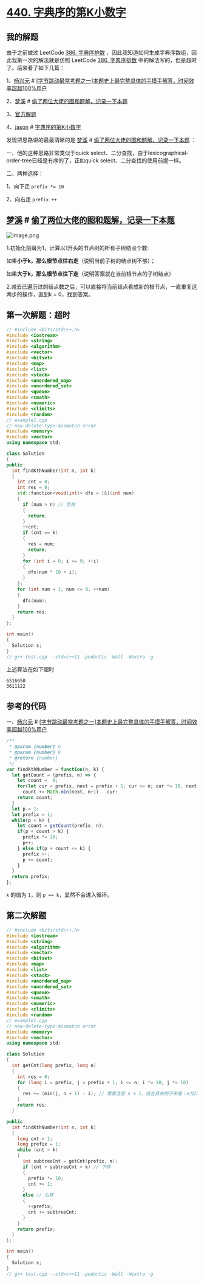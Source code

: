 # [440. 字典序的第K小数字](https://leetcode.cn/problems/k-th-smallest-in-lexicographical-order/)



## 我的解题

由于之前做过 LeetCode [386. 字典序排数](https://leetcode.cn/problems/lexicographical-numbers/) ，因此我知道如何生成字典序数组，因此我第一次的解法就是仿照 LeetCode [386. 字典序排数](https://leetcode.cn/problems/lexicographical-numbers/) 中的解法写的，但是超时了。后来看了如下几篇：

1、[杨兴元](https://leetcode.cn/u/user7056k/) # [[字节跳动最常考题之一]本题史上最完整具体的手摸手解答，时间效率超越100%用户](https://leetcode.cn/problems/k-th-smallest-in-lexicographical-order/solution/ben-ti-shi-shang-zui-wan-zheng-ju-ti-de-shou-mo-sh/)

2、[梦溪](https://leetcode.cn/u/meng_xi/) # [偷了两位大佬的图和题解，记录一下本题](https://leetcode.cn/problems/k-th-smallest-in-lexicographical-order/solution/tou-liao-liang-wei-da-lao-de-tu-he-ti-ji-fs9r/) 

3、[官方解题](https://leetcode.cn/problems/k-th-smallest-in-lexicographical-order/solution/zi-dian-xu-de-di-kxiao-shu-zi-by-leetcod-bfy0/)

4、[jason](https://leetcode.cn/u/jason-2/) # [字典序的第K小数字](https://leetcode.cn/problems/k-th-smallest-in-lexicographical-order/solution/wu-xu-jie-zhu-shi-cha-shu-ye-neng-rong-yi-li-jie-b/)

发现把思路讲的最最清晰的是 [梦溪](https://leetcode.cn/u/meng_xi/) # [偷了两位大佬的图和题解，记录一下本题](https://leetcode.cn/problems/k-th-smallest-in-lexicographical-order/solution/tou-liao-liang-wei-da-lao-de-tu-he-ti-ji-fs9r/) ：

一、他的这种思路非常类似于quick select、二分查找，由于lexicographical-order-tree已经是有序的了，正如quick select、二分查找的使用前提一样。

二、两种选择：

1、向下走 `prefix *= 10`

2、向右走 `prefix ++`



## [梦溪](https://leetcode.cn/u/meng_xi/) # [偷了两位大佬的图和题解，记录一下本题](https://leetcode.cn/problems/k-th-smallest-in-lexicographical-order/solution/tou-liao-liang-wei-da-lao-de-tu-he-ti-ji-fs9r/) 

![image.png](https://pic.leetcode.cn/1633397054-NgEVkv-image.png)

1.初始化前缀为1，计算以1开头的节点树的所有子树结点个数:

如果**小于k，那么根节点往右走**（说明当前子树的结点树不够）；

如果**大于k，那么根节点往下走**（说明答案就在当前根节点的子树结点）

2.减去已遍历过的结点数之后，可以直接将当前结点看成新的根节点，一直重复这两步的操作，直到k = 0，找到答案。



## 第一次解题：超时

```c++
// #include <bits/stdc++.h>
#include <iostream>
#include <string>
#include <algorithm>
#include <vector>
#include <bitset>
#include <map>
#include <list>
#include <stack>
#include <unordered_map>
#include <unordered_set>
#include <queue>
#include <cmath>
#include <numeric>
#include <climits>
#include <random>
// example1.cpp
// new-delete-type-mismatch error
#include <memory>
#include <vector>
using namespace std;

class Solution
{
public:
  int findKthNumber(int n, int k)
  {
    int cnt = 0;
    int res = 0;
    std::function<void(int)> dfs = [&](int num)
    {
      if (num > n) // 剪枝
      {
        return;
      }
      ++cnt;
      if (cnt == k)
      {
        res = num;
        return;
      }
      for (int i = 0; i <= 9; ++i)
      {
        dfs(num * 10 + i);
      }
    };
    for (int num = 1; num <= 9; ++num)
    {
      dfs(num);
    }
    return res;
  }
};

int main()
{
  Solution s;
}
// g++ test.cpp --std=c++11 -pedantic -Wall -Wextra -g

```

上述算法在如下超时

```
6516650
3611122
```



## 参考的代码

一、[杨兴元](https://leetcode.cn/u/user7056k/) # [[字节跳动最常考题之一]本题史上最完整具体的手摸手解答，时间效率超越100%用户](https://leetcode.cn/problems/k-th-smallest-in-lexicographical-order/solution/ben-ti-shi-shang-zui-wan-zheng-ju-ti-de-shou-mo-sh/)



```js
/**
 * @param {number} n
 * @param {number} k
 * @return {number}
 */
var findKthNumber = function(n, k) {
  let getCount = (prefix, n) => {
    let count =  0;
    for(let cur = prefix, next = prefix + 1; cur <= n; cur *= 10, next *= 10) 
      count += Math.min(next, n+1) - cur;
    return count;
  }
  let p = 1;
  let prefix = 1;
  while(p < k) {
    let count = getCount(prefix, n);
    if(p + count > k) {
      prefix *= 10;
      p++;
    } else if(p + count <= k) {
      prefix ++;
      p += count;
    }
  }
  return prefix;
};
```

`k` 的值为 `1`，则 `p == k`，显然不会进入循环。



## 第二次解题

```c++
// #include <bits/stdc++.h>
#include <iostream>
#include <string>
#include <algorithm>
#include <vector>
#include <bitset>
#include <map>
#include <list>
#include <stack>
#include <unordered_map>
#include <unordered_set>
#include <queue>
#include <cmath>
#include <numeric>
#include <climits>
#include <random>
// example1.cpp
// new-delete-type-mismatch error
#include <memory>
#include <vector>
using namespace std;

class Solution
{
  int getCnt(long prefix, long n)
  {
    int res = 0;
    for (long i = prefix, j = prefix + 1; i <= n; i *= 10, j *= 10)
    {
      res += (min(j, n + 1) - i); // 需要注意 n + 1，结合具体例子来看：n为13，此时有：10、11、12、13 共四个元素
    }
    return res;
  }

public:
  int findKthNumber(int n, int k)
  {
    long cnt = 1;
    long prefix = 1;
    while (cnt < k)
    {
      int subtreeCnt = getCnt(prefix, n);
      if (cnt + subtreeCnt > k) // 下移
      {
        prefix *= 10;
        cnt += 1;
      }
      else // 右移
      {
        ++prefix;
        cnt += subtreeCnt;
      }
    }
    return prefix;
  }
};

int main()
{
  Solution s;
}
// g++ test.cpp --std=c++11 -pedantic -Wall -Wextra -g

```

